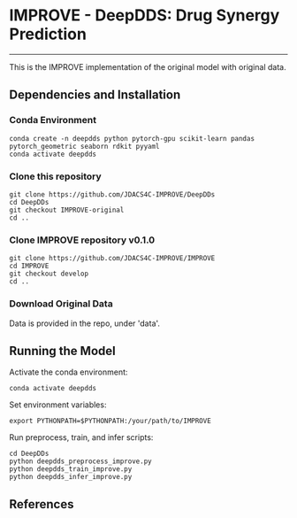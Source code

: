 # IMPROVE - DeepDDS: Drug Synergy Prediction

---

This is the IMPROVE implementation of the original model with original data.

## Dependencies and Installation
### Conda Environment
```
conda create -n deepdds python pytorch-gpu scikit-learn pandas pytorch_geometric seaborn rdkit pyyaml
conda activate deepdds
```

### Clone this repository
```
git clone https://github.com/JDACS4C-IMPROVE/DeepDDs
cd DeepDDs
git checkout IMPROVE-original
cd ..
```

### Clone IMPROVE repository v0.1.0
```
git clone https://github.com/JDACS4C-IMPROVE/IMPROVE
cd IMPROVE
git checkout develop
cd ..
```

### Download Original Data
Data is provided in the repo, under 'data'.


## Running the Model
Activate the conda environment:

```
conda activate deepdds
```

Set environment variables:
```
export PYTHONPATH=$PYTHONPATH:/your/path/to/IMPROVE
```

Run preprocess, train, and infer scripts:
```
cd DeepDDs
python deepdds_preprocess_improve.py
python deepdds_train_improve.py
python deepdds_infer_improve.py
```



## References

